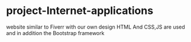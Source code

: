 # project-Internet-applications
website similar to Fiverr with our own design
HTML And CSS,JS are used and in addition the Bootstrap framework
